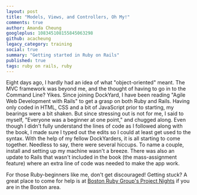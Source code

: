 ```yaml
---
layout: post
title: "Models, Views, and Controllers, Oh My!"
comments: true
author: Amanda Cheung
googleplus: 108345108155845063298
github: acacheung
legacy_category: training
social: true
summary: "Getting started in Ruby on Rails"
published: true
tags: ruby on rails, ruby
---
```


Eight days ago, I hardly had an idea of what "object-oriented" meant. The MVC framework was beyond me, and the thought of having to go in to the Command Line? Yikes. Since joining DockYard, I have been reading "Agile Web Development with Rails" to get a grasp on both Ruby and Rails. Having only coded in HTML, CSS and a bit of JavaScript prior to starting, my bearings were a bit shaken. But since stressing out is not for me, I said to myself, "Everyone was a beginner at one point," and chugged along. Even though I didn't fully understand the lines of code as I followed along with the book, I made sure I typed out the edits so I could at least get used to the syntax. With the help of my fellow DockYarders, it is all starting to come together. Needless to say, there were several hiccups. To name a couple, install and setting up my machine wasn't a breeze. There was also an update to Rails that wasn't included in the book (the mass-assignment feature) where an extra line of code was needed to make the app work.

For those Ruby-beginners like me, don't get discouraged! Getting stuck? A great place to come for help is at [Boston Ruby Group's Project Nights](http://bostonrb.org/) if you are in the Boston area.
